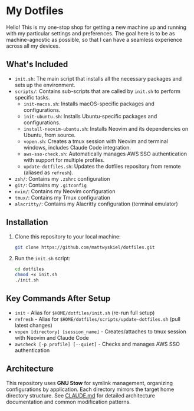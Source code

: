 # My Dotfiles

Hello! This is my one-stop shop for getting a new machine up and running with my particular settings and preferences.
The goal here is to be as machine-agnostic as possible, so that I can have a seamless experience across all my devices.

## What's Included
- `init.sh`: The main script that installs all the necessary packages and sets up the environment.
- `scripts/`: Contains sub-scripts that are called by `init.sh` to perform specific tasks.
    - `init-macos.sh`: Installs macOS-specific packages and configurations.
    - `init-ubuntu.sh`: Installs Ubuntu-specific packages and configurations.
    - `install-neovim-ubuntu.sh`: Installs Neovim and its dependencies on Ubuntu, from source.
    - `vopen.sh`: Creates a tmux session with Neovim and terminal windows, includes Claude Code integration.
    - `aws-sso-check.sh`: Automatically manages AWS SSO authentication with support for multiple profiles.
    - `update-dotfiles.sh`: Updates the dotfiles repository from remote (aliased as `refresh`).
- `zsh/`: Contains my `.zshrc` configuration
- `git/`: Contains my `.gitconfig`
- `nvim/`: Contains my Neovim configuration
- `tmux/`: Contains my Tmux configuration
- `alacritty/`: Contains my Alacritty configuration (terminal emulator)

## Installation
1. Clone this repository to your local machine:
    ```bash
    git clone https://github.com/mattwyskiel/dotfiles.git
    ```
2. Run the `init.sh` script:
    ```bash
    cd dotfiles
    chmod +x init.sh
    ./init.sh
    ```

## Key Commands After Setup
- `init` - Alias for `$HOME/dotfiles/init.sh` (re-run full setup)
- `refresh` - Alias for `$HOME/dotfiles/scripts/update-dotfiles.sh` (pull latest changes)
- `vopen [directory] [session_name]` - Creates/attaches to tmux session with Neovim and Claude Code
- `awscheck [-p profile] [--quiet]` - Checks and manages AWS SSO authentication

## Architecture
This repository uses **GNU Stow** for symlink management, organizing configurations by application. Each directory mirrors the target home directory structure. See [CLAUDE.md](CLAUDE.md) for detailed architecture documentation and common modification patterns.
